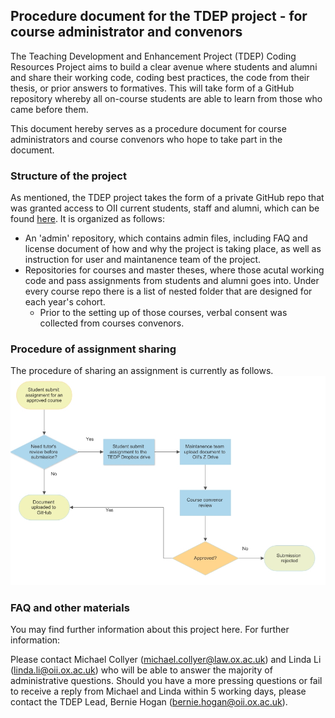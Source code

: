 ## Procedure document for the TDEP project - for course administrator and convenors

The Teaching Development and Enhancement Project (TDEP) Coding Resources Project aims to build a clear avenue where students and alumni and share their working code, coding best practices, the code from their thesis, or prior answers to formatives. This will take form of a GitHub repository whereby all on-course students are able to learn from those who came before them. 

This document hereby serves as a procedure document for course administrators and course convenors who hope to take part in the document. 

### Structure of the project

As mentioned, the TDEP project takes the form of a private GitHub repo that was granted access to OII current students, staff and alumni, which can be found [here](https://github.com/oii-TDEP). It is organized as follows:

- An 'admin' repository, which contains admin files, including FAQ and license document of how and why the project is taking place, as well as instruction for user and maintanence team of the project.
- Repositories for courses and master theses, where those acutal working code and pass assignments from students and alumni goes into. Under every course repo there is a list of nested folder that are designed for each year's cohort. 
  - Prior to the setting up of those courses, verbal consent was collected from courses convenors. 

### Procedure of assignment sharing

The procedure of sharing an assignment is currently as follows.
![Flowchart of the procedure of assignment sharing](TDEP_flowchart.jpg)


### FAQ and other materials

You may find further information about this project here. For further information:

Please contact Michael Collyer (michael.collyer@law.ox.ac.uk) and Linda Li (linda.li@oii.ox.ac.uk) who will be able to answer the majority of administrative questions. Should you have a more pressing questions or fail to receive a reply from Michael and Linda within 5 working days, please contact the TDEP Lead, Bernie Hogan (bernie.hogan@oii.ox.ac.uk).

